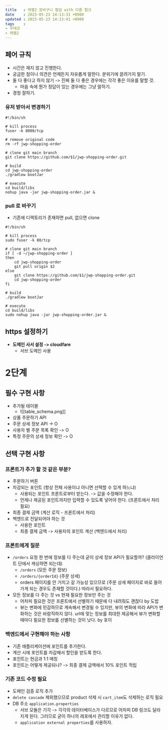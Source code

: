 ```yaml
---
title   : 레벨2 장바구니 협업 with 다즐 헙크
date    : 2023-05-23 14:13:31 +0900
updated : 2023-05-23 14:13:41 +0900
tags    : 
- 우테코
- 레벨2
---
```


## 페어 규칙
- 시간은 재지 않고 진행한다.
- 궁금한 점이나 의견은 언제든지 자유롭게 말한다. 분위기에 끌려가지 말기. 
- 둘 다 좋다고 하지 않기 -> 진짜 둘 다 좋은 경우에는 각각 좋은 이유를 말할 것.
	- 마음 속에 뭔가 정답이 있는 경우에는 그냥 말하기.
- 경청 잘하기.

### 유저 받아서 변경하기

```shell
#!/bin/sh

# kill process
fuser -k 8080/tcp

# remove original code
rm -rf jwp-shopping-order

# clone git main branch
git clone https://github.com/$1/jwp-shopping-order.git

# build
cd jwp-shopping-order
./gradlew bootJar

# execute
cd build/libs
nohup java -jar jwp-shopping-order.jar &
```

### pull 로 바꾸기

- 기존에 디렉토리가 존재하면 pull, 없으면 clone

```shell
#!/bin/sh

# kill process
sudo fuser -k 80/tcp

# clone git main branch
if [ -d ~/jwp-shopping-order ]
then
	cd jwp-shopping-order
	git pull origin $2
else
	git clone https://github.com/$1/jwp-shopping-order.git
	cd jwp-shopping-order
fi

# build
./gradlew bootJar

# execute
cd build/libs
sudo nohup java -jar jwp-shopping-order.jar &
```

## https 설정하기
- **도메인 사서 설정 -> cloudfare** 
	- 서브 도메인 사용

# 2단계

## 필수 구현 사항

- 추가될 테이블
	- ![[table_schema.png]]
- 상품 주문하기 API
- 주문 상세 정보 API -> O
- 사용자 별 주문 목록 확인 -> O
- 특정 주문의 상세 정보 확인 -> O

## 선택 구현 사항

### 프론트가 추가 할 것 같은 부분?
- 주문하기 버튼
- 차감되는 포인트 (항상 전체 사용이냐 아니면 선택할 수 있게 하느냐)
	- 사용되는 포인트 프론트로부터 받는다. -> 값을 수정해야 한다.
	- 언제나 제공된 포인트까지만 입력할 수 있도록 넣어야 한다. (프론트에서 처리 필요)
- 최종 결제 금액 (계산 로직 - 프론트에서 처리)
- 백엔드로 전달되어야 하는 것
	- 사용한 포인트
	- 최종 결제 금액 -> 사용자의 포인트 계산 (백엔드에서 처리)

### 프론트에게 질문
- `/orders` 요청 한 번에 정보를 다 주는데 굳이 상세 정보 API가 필요할까? (클라이언트 단에서 캐싱하면 되는데)
	- `/orders` (모든 주문 정보)
	- `/orders/{orderId}` (주문 상세)
	- orders 페이지를 안 거치고 갈 가능성 있으므로 (주문 상세 페이지로 바로 들어가게 되는 경우도 존재할 것이다.) 따라서 필요하다.
- 모든 정보를 다 주는 것 vs 현재 필요한 정보만 주는 것
	- 어차피 필요한 것은 프론트에서 선별하기 때문에 다 내려줘도 괜찮다 by 도밥
	- 뷰는 변화에 민감하므로 계속해서 변경될 수 있지만, 뷰의 변화에 따라 API가 변화하는 것은 바람직하지 않다. url에 맞는 정보를 최대한 제공해서 뷰가 변화할 때마다 필요한 정보를 선별하는 것이 낫다. by 포이

### 백엔드에서 구현해야 하는 사항
- 기존 애플리케이션에 포인트를 추가한다.
- 계산 시에 포인트를 차감해서 할인을 받도록 한다.
- 포인트는 현금과 1:1 매칭
- 포인트는 어떻게 제공되나? -> 최종 결제 금액에서 10% 포인트 적립

###  기존 코드 수정 필요
- 도메인 검증 로직 추가
- `delete cascade` 제외했으므로 product 삭제 시 `cart_item`도 삭제하는 로직 필요
- DB 주소 `application.properties`
	- 서브 모듈은 기각 -> 각각의 데이터베이스가 다르므로 어차피 DB 링크도 달라지게 된다. 그러므로 굳이 하나의 레포에서 관리할 이유가 없다.
	- `application external properties`를 사용하자.